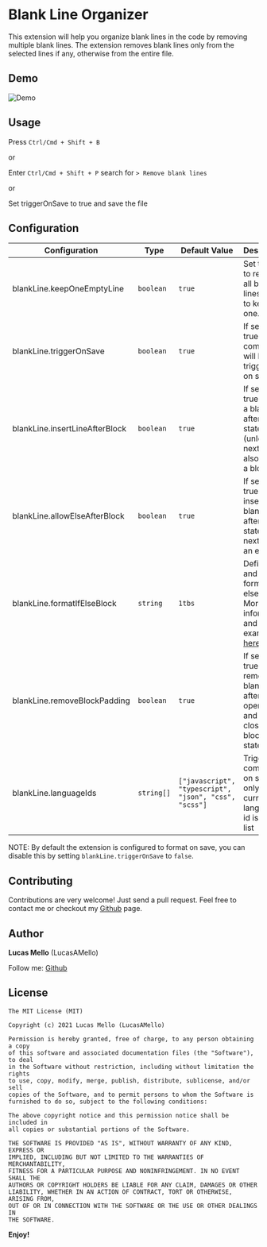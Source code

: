# Blank Line Organizer

This extension will help you organize blank lines in the code by removing multiple blank lines. The extension removes blank lines only from the selected lines if any, otherwise from the entire file.

## Demo

![Demo](./demo/demo.gif)

## Usage

Press `Ctrl/Cmd + Shift + B`

or

Enter `Ctrl/Cmd + Shift + P` search for `> Remove blank lines`

or

Set triggerOnSave to true and save the file

## Configuration

| Configuration                   | Type      | Default Value | Description
| ------------------------------- | --------- | ------------- | -----------------------------
| blankLine.keepOneEmptyLine      | `boolean` | `true`        | Set to false to remove all blank lines or true to keep one.
| blankLine.triggerOnSave         | `boolean` | `true`        | If set to true, the command will be triggered on save.
| blankLine.insertLineAfterBlock  | `boolean` | `true`        | If set to true inserts a blank line after block statement (unless the next line is also closing a block).
| blankLine.allowElseAfterBlock   | `boolean` | `true`        | If set to true won't insert a blank line after block statement if next line is an else.
| blankLine.formatIfElseBlock     | `string`  | `1tbs`        | Defines if and how to format if-else blocks. More information and examples [here](https://eslint.org/docs/rules/brace-style.html).
| blankLine.removeBlockPadding    | `boolean` | `true`        | If set to true removes all blank lines after opening and before closing a block statement.
| blankLine.languageIds           | `string[]`| `["javascript", "typescript", "json", "css", "scss"]` | Trigger this command on save, only if current language-id is in the list

NOTE: By default the extension is configured to format on save, you can disable this by setting `blankLine.triggerOnSave` to `false`.

## Contributing

Contributions are very welcome! Just send a pull request. Feel free to contact me or checkout my [Github](https://github.com/LucasAMello/blank-line-organizer-plus) page.

## Author

**Lucas Mello** (LucasAMello)

Follow me:
  [Github](https://github.com/LucasAMello)

## License

```
The MIT License (MIT)

Copyright (c) 2021 Lucas Mello (LucasAMello)

Permission is hereby granted, free of charge, to any person obtaining a copy
of this software and associated documentation files (the "Software"), to deal
in the Software without restriction, including without limitation the rights
to use, copy, modify, merge, publish, distribute, sublicense, and/or sell
copies of the Software, and to permit persons to whom the Software is
furnished to do so, subject to the following conditions:

The above copyright notice and this permission notice shall be included in
all copies or substantial portions of the Software.

THE SOFTWARE IS PROVIDED "AS IS", WITHOUT WARRANTY OF ANY KIND, EXPRESS OR
IMPLIED, INCLUDING BUT NOT LIMITED TO THE WARRANTIES OF MERCHANTABILITY,
FITNESS FOR A PARTICULAR PURPOSE AND NONINFRINGEMENT. IN NO EVENT SHALL THE
AUTHORS OR COPYRIGHT HOLDERS BE LIABLE FOR ANY CLAIM, DAMAGES OR OTHER
LIABILITY, WHETHER IN AN ACTION OF CONTRACT, TORT OR OTHERWISE, ARISING FROM,
OUT OF OR IN CONNECTION WITH THE SOFTWARE OR THE USE OR OTHER DEALINGS IN
THE SOFTWARE.
```

**Enjoy!**
